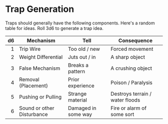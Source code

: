 # Trap Generation
Traps should generally have the following components. Here's a random table for ideas. Roll 3d6 to generate a trap idea.

|  d6 | Mechanism                  | Tell                | Consequence                     |
| --: | -------------------------- | ------------------- | ------------------------------- |
|   1 | Trip Wire                  | Too old / new       | Forced movement                 |
|   2 | Weight Differential        | Juts out / in       | A sharp object                  |
|   3 | False Mechanism            | Breaks a pattern    | A crushing object               |
|   4 | Removal (Placement)        | Prior experience    | Poison / Paralysis              |
|   5 | Pushing or Pulling         | Strange material    | Destroys terrain / water floods |
|   6 | Sound or other Disturbance | Damaged in some way | Fire or alarm of some sort      |
